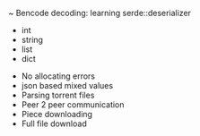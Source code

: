 
 ~ Bencode decoding: learning serde::deserializer
  + int
  + string
  + list
  + dict
  - No allocating errors
  - json based mixed values
 - Parsing torrent files
 - Peer 2 peer communication
 - Piece downloading
 - Full file download